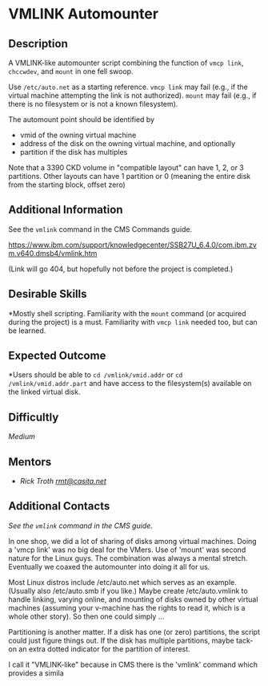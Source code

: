 # VMLINK Automounter

## Description
A VMLINK-like automounter script combining the function of
`vmcp link`, `chccwdev`, and `mount` in one fell swoop.

Use `/etc/auto.net` as a starting reference.
`vmcp link` may fail (e.g., if the virtual machine attempting the link
is not authorized). `mount` may fail (e.g., if there is no filesystem
or is not a known filesystem).

The automount point should be identified by

* vmid
of the owning virtual machine
* address
of the disk on the owning virtual machine, and optionally
* partition
if the disk has multiples

Note that a 3390 CKD volume in "compatible layout" can have
1, 2, or 3 partitions. Other layouts can have 1 partition
or 0 (meaning the entire disk from the starting block, offset zero)

## Additional Information
See the `vmlink` command in the CMS Commands guide.

https://www.ibm.com/support/knowledgecenter/SSB27U_6.4.0/com.ibm.zvm.v640.dmsb4/vmlink.htm

(Link will go 404, but hopefully not before the project is completed.)

## Desirable Skills
*Mostly shell scripting.
Familiarity with the `mount` command (or acquired during the project)
is a must. Familiarity with `vmcp link` needed too, but can be learned.

## Expected Outcome
*Users should be able to `cd /vmlink/vmid.addr`
or `cd /vmlink/vmid.addr.part` and have access to the filesystem(s)
available on the linked virtual disk.

## Difficultly
*Medium*

## Mentors
  * *Rick Troth <rmt@casita.net>*

## Additional Contacts
*See the `vmlink` command in the CMS guide.*

In one shop, we did a lot of sharing of disks among virtual machines. 
Doing a 'vmcp link' was no big deal for the VMers. Use of 'mount' was 
second nature for the Linux guys. The combination was always a mental 
stretch. Eventually we coaxed the automounter into doing it all for us.

Most Linux distros include /etc/auto.net which serves as an example. 
(Usually also /etc/auto.smb if you like.) Maybe create /etc/auto.vmlink 
to handle linking, varying online, and mounting of disks owned by other 
virtual machines (assuming your v-machine has the rights to read it, 
which is a whole other story). So then one could simply ...

Partitioning is another matter. If a disk has one (or zero) partitions, 
the script could just figure things out. If the disk has multiple 
partitions, maybe tack-on an extra dotted indicator for the partition of 
interest.

I call it "VMLINK-like" because in CMS there is the 'vmlink' command 
which provides a simila


